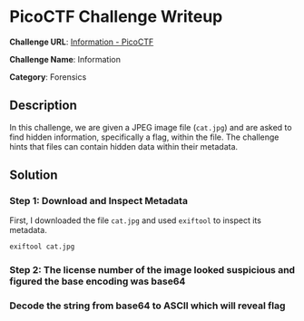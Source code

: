 # PicoCTF Challenge Writeup

**Challenge URL**: [Information - PicoCTF](https://play.picoctf.org/practice/challenge/186?category=4&page=1)

**Challenge Name**: Information

**Category**: Forensics

## Description
In this challenge, we are given a JPEG image file (`cat.jpg`) and are asked to find hidden information, specifically a flag, within the file. The challenge hints that files can contain hidden data within their metadata.

## Solution

### Step 1: Download and Inspect Metadata
First, I downloaded the file `cat.jpg` and used `exiftool` to inspect its metadata. 

```bash
exiftool cat.jpg
```

### Step 2: The license number of the image looked suspicious and figured the base encoding was base64

### Decode the string from base64 to ASCII which will reveal flag
